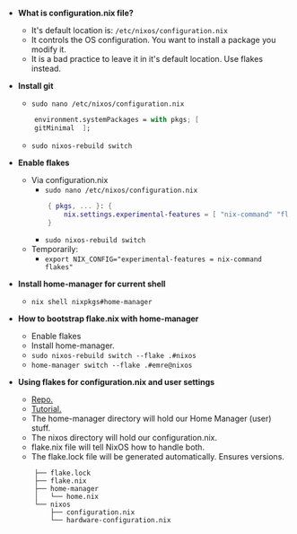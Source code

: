 * **What is configuration.nix file?**
    * It's default location is: ```/etc/nixos/configuration.nix```
    * It controls the OS configuration. You want to install a package you modify it.
    * It is a bad practice to leave it in it's default location. Use flakes instead.


* **Install git**
    * ```sudo nano /etc/nixos/configuration.nix```
    ```nix
        environment.systemPackages = with pkgs; [
        gitMinimal  ];
    ```
    * ```sudo nixos-rebuild switch```


* **Enable flakes**
    * Via configuration.nix
        * ```sudo nano /etc/nixos/configuration.nix```
        ```nix
            { pkgs, ... }: {
                nix.settings.experimental-features = [ "nix-command" "flakes" ];
            }
        ```
        * ```sudo nixos-rebuild switch```
    * Temporarily:
        * ```export NIX_CONFIG="experimental-features = nix-command flakes"```

* **Install home-manager for current shell**
    * ```nix shell nixpkgs#home-manager```

* **How to bootstrap flake.nix with home-manager**
    * Enable flakes
    * Install home-manager.
    * ```sudo nixos-rebuild switch --flake .#nixos```
    * ```home-manager switch --flake .#emre@nixos```

* **Using flakes for configuration.nix and user settings**
    * [Repo.](https://github.com/Misterio77/nix-starter-configs)
    * [Tutorial.](https://cola-gang.industries/nixos-for-the-confused-part-i)
    * The home-manager directory will hold our Home Manager (user) stuff.
    * The nixos directory will hold our configuration.nix.
    * flake.nix file will tell NixOS how to handle both.
    * The flake.lock file will be generated automatically. Ensures versions.
    ```
        ├── flake.lock
        ├── flake.nix
        ├── home-manager
        │   └── home.nix
        └── nixos
            ├── configuration.nix
            └── hardware-configuration.nix
    ```



